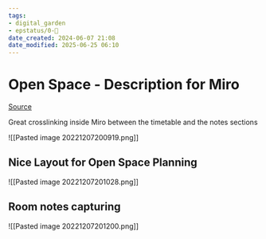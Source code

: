 ```yaml
---
tags: 
- digital_garden
- epstatus/0-🌰
date_created: 2024-06-07 21:08
date_modified: 2025-06-25 06:10
---
```

# Open Space - Description for Miro

[Source](https://miro.com/app/board/uXjVPHIu3MY=/?moveToWidget=3458764537623942586&cot=14)

Great crosslinking inside Miro between the timetable and the notes sections

![[Pasted image 20221207200919.png]]

## Nice Layout for Open Space Planning

![[Pasted image 20221207201028.png]]

## Room notes capturing

![[Pasted image 20221207201200.png]]

